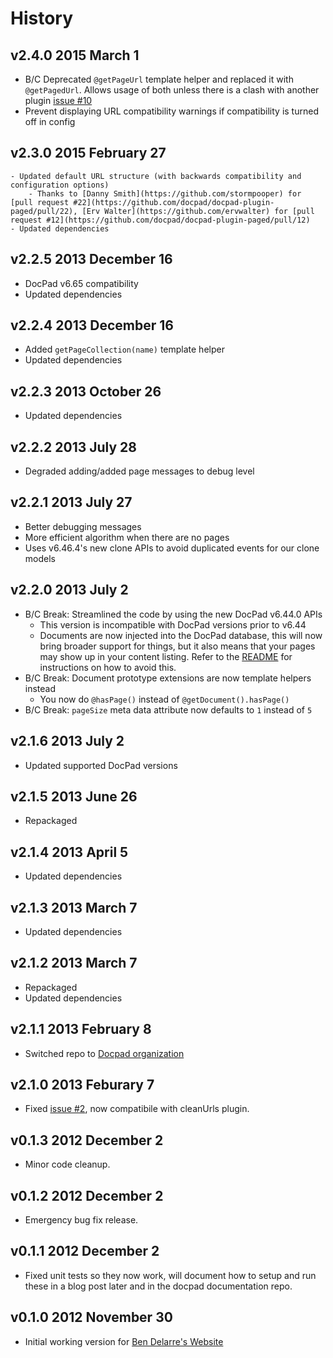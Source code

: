# History

## v2.4.0 2015 March 1
- B/C Deprecated `@getPageUrl` template helper and replaced it with `@getPagedUrl`. Allows usage of both unless there is a clash with another plugin [issue #10](https://github.com/docpad/docpad-plugi-paged/issues/10)
- Prevent displaying URL compatibility warnings if compatibility is turned off in config

## v2.3.0 2015 February 27
    - Updated default URL structure (with backwards compatibility and configuration options)
        - Thanks to [Danny Smith](https://github.com/stormpooper) for [pull request #22](https://github.com/docpad/docpad-plugin-paged/pull/22), [Erv Walter](https://github.com/ervwalter) for [pull request #12](https://github.com/docpad/docpad-plugin-paged/pull/12)
    - Updated dependencies

## v2.2.5 2013 December 16
- DocPad v6.65 compatibility
- Updated dependencies

## v2.2.4 2013 December 16
- Added `getPageCollection(name)` template helper
- Updated dependencies

## v2.2.3 2013 October 26
- Updated dependencies

## v2.2.2 2013 July 28
- Degraded adding/added page messages to debug level

## v2.2.1 2013 July 27
- Better debugging messages
- More efficient algorithm when there are no pages
- Uses v6.46.4's new clone APIs to avoid duplicated events for our clone models

## v2.2.0 2013 July 2
- B/C Break: Streamlined the code by using the new DocPad v6.44.0 APIs
	- This version is incompatible with DocPad versions prior to v6.44
	- Documents are now injected into the DocPad database, this will now bring broader support for things, but it also means that your pages may show up in your content listing. Refer to the [README](https://github.com/docpad/docpad-plugin-paged) for instructions on how to avoid this.
- B/C Break: Document prototype extensions are now template helpers instead
	- You now do `@hasPage()` instead of `@getDocument().hasPage()`
- B/C Break: `pageSize` meta data attribute now defaults to `1` instead of `5`

## v2.1.6 2013 July 2
- Updated supported DocPad versions

## v2.1.5 2013 June 26
- Repackaged

## v2.1.4 2013 April 5
- Updated dependencies

## v2.1.3 2013 March 7
- Updated dependencies

## v2.1.2 2013 March 7
- Repackaged
- Updated dependencies

## v2.1.1 2013 February 8
- Switched repo to [Docpad organization](https://github.com/docpad/docpad-plugin-paged)

## v2.1.0 2013 Feburary 7
- Fixed [issue #2](https://github.com/docpad/docpad-plugin-paged/issues/1), now compatibile with cleanUrls plugin.

## v0.1.3 2012 December 2
- Minor code cleanup.

## v0.1.2 2012 December 2
- Emergency bug fix release.

## v0.1.1 2012 December 2
- Fixed unit tests so they now work, will document how to setup and run these in a blog post later and in the docpad documentation repo.

## v0.1.0 2012 November 30
- Initial working version for [Ben Delarre's Website](https://github.com/benjamind/delarre.net.docpad)
